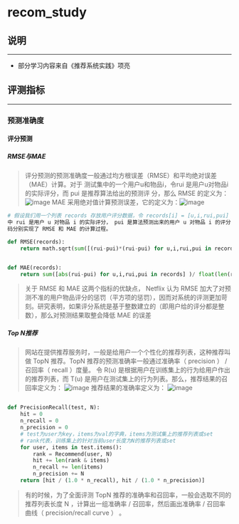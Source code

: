 # recom_study

## 说明
------------------------

- 部分学习内容来自《推荐系统实践》项亮

## 评测指标
------------------------
### 预测准确度

#### 评分预测

##### RMSE与MAE
> 评分预测的预测准确度一般通过均方根误差（RMSE）和平均绝对误差（MAE）计算。对于
测试集中的一个用户u和物品i，令rui 是用户u对物品i的实际评分，而 pui 是推荐算法给出的预测评
分，那么 RMSE 的定义为：![image](https://user-images.githubusercontent.com/6240382/160744125-db372644-4208-4c52-bf25-1f8bcf240210.png)
> MAE 采用绝对值计算预测误差，它的定义为：![image](https://user-images.githubusercontent.com/6240382/160744858-d6ad1d58-4c10-480a-ae5a-e01d4e0a8008.png)


```python
# 假设我们用一个列表 records 存放用户评分数据，令 records[i] = [u,i,rui,pui] ，其
中 rui 是用户 u 对物品 i 的实际评分， pui 是算法预测出来的用户 u 对物品 i 的评分，那么下面的代
码分别实现了 RMSE 和 MAE 的计算过程。

def RMSE(records):
    return math.sqrt(sum([(rui-pui)*(rui-pui) for u,i,rui,pui in records]) / float(len(records) ) )


def MAE(records):
    return sum([abs(rui-pui) for u,i,rui,pui in records] )/ float(len(records) )

```

> 关于 RMSE 和 MAE 这两个指标的优缺点， Netflix 认为 RMSE 加大了对预测不准的用户物品评分的惩罚（平方项的惩罚），因而对系统的评测更加苛刻。研究表明，如果评分系统是基于整数建立的（即用户给的评分都是整数），那么对预测结果取整会降低 MAE 的误差


##### Top N推荐

> 网站在提供推荐服务时，一般是给用户一个个性化的推荐列表，这种推荐叫做 TopN 推荐。TopN 推荐的预测准确率一般通过准确率（ precision ） / 召回率（ recall ）度量。
> 令 R(u) 是根据用户在训练集上的行为给用户作出的推荐列表，而 T(u) 是用户在测试集上的行为列表。那么，推荐结果的召回率定义为：
![image](https://user-images.githubusercontent.com/6240382/160763265-53ad3f70-4c2c-45f3-910c-827ebad23826.png)
> 推荐结果的准确率定义为：
![image](https://user-images.githubusercontent.com/6240382/160763314-b2449391-d476-4e17-ad7f-5a791f9c79a8.png)

```python

def PrecisionRecall(test, N):
    hit = 0
    n_recall = 0
    n_precision = 0
    # test为user为key，items为val的字典，items为测试集上的推荐列表或set
    # rank代表，训练集上的针对当前user长度为N的推荐列表或set
    for user, items in test.items():
        rank = Recommend(user, N)
        hit += len(rank & items)
        n_recall += len(items)
        n_precision += N
    return [hit / (1.0 * n_recall), hit / (1.0 * n_precision)]

```

> 有的时候，为了全面评测 TopN 推荐的准确率和召回率，一般会选取不同的推荐列表长度 N ，计算出一组准确率 / 召回率，然后画出准确率 / 召回率曲线（ precision/recall curve ） 。

















